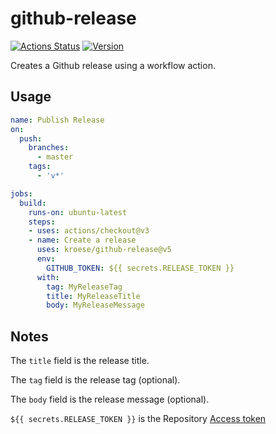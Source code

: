 # github-release

[![Actions Status](https://github.com/kroese/github-release/workflows/Build/badge.svg)](https://github.com/kroese/github-release/)
[![Version](https://img.shields.io/github/v/tag/kroese/github-release?label=version&color=066da5)](https://github.com/kroese/github-release/)

Creates a Github release using a workflow action.

## Usage

```yaml
name: Publish Release
on:
  push:
    branches:
      - master
    tags:
      - 'v*'

jobs:
  build:
    runs-on: ubuntu-latest
    steps:
    - uses: actions/checkout@v3
    - name: Create a release
      uses: kroese/github-release@v5
      env:
        GITHUB_TOKEN: ${{ secrets.RELEASE_TOKEN }}
      with:
        tag: MyReleaseTag
        title: MyReleaseTitle
        body: MyReleaseMessage
```

## Notes

The ``title`` field is the release title. 

The ``tag`` field is the release tag (optional).

The ``body`` field is the release message (optional).

`${{ secrets.RELEASE_TOKEN }}` is the Repository [Access token](https://docs.github.com/en/github/authenticating-to-github/creating-a-personal-access-token)

